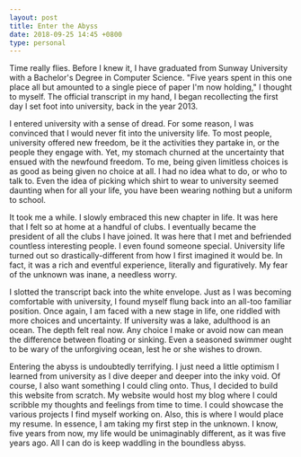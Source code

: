 ```yaml
---
layout: post
title: Enter the Abyss
date: 2018-09-25 14:45 +0800
type: personal
---
```


Time really flies. Before I knew it, I have graduated from Sunway University with a Bachelor's Degree in Computer Science. "Five years spent in this one place all but amounted to a single piece of paper I'm now holding," I thought to myself. The official transcript in my hand, I began recollecting the first day I set foot into university, back in the year 2013.

I entered university with a sense of dread. For some reason, I was convinced that I would never fit into the university life. To most people, university offered new freedom, be it the activities they partake in, or the people they engage with. Yet, my stomach churned at the uncertainty that ensued with the newfound freedom. To me, being given limitless choices is as good as being given no choice at all. I had no idea what to do, or who to talk to. Even the idea of picking which shirt to wear to university seemed daunting when for all your life, you have been wearing nothing but a uniform to school.

It took me a while. I slowly embraced this new chapter in life. It was here that I felt so at home at a handful of clubs. I eventually became the president of all the clubs I have joined. It was here that I met and befriended countless interesting people. I even found someone special. University life turned out so drastically-different from how I first imagined it would be. In fact, it was a rich and eventful experience, literally and figuratively. My fear of the unknown was inane, a needless worry.

I slotted the transcript back into the white envelope. Just as I was becoming comfortable with university, I found myself flung back into an all-too familiar position.  Once again, I am faced with a new stage in life, one riddled with more choices and uncertainty. If university was a lake, adulthood is an ocean. The depth felt real now. Any choice I make or avoid now can mean the difference between floating or sinking. Even a seasoned swimmer ought to be wary of the unforgiving ocean, lest he or she wishes to drown.

Entering the abyss is undoubtedly terrifying. I just need a little optimism I learned from university as I dive deeper and deeper into the inky void. Of course, I also want something I could cling onto. Thus, I decided to build this website from scratch. My website would host my blog where I could scribble my thoughts and feelings from time to time. I could showcase the various projects I find myself working on. Also, this is where I would place my resume. In essence, I am taking my first step in the unknown. I know, five years from now, my life would be unimaginably different, as it was five years ago. All I can do is keep waddling in the boundless abyss.
